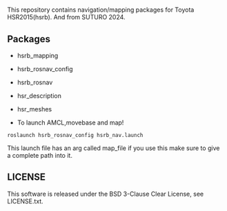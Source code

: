 # 

This repository contains navigation/mapping packages for Toyota
HSR2015(hsrb).
And from SUTURO 2024.

## Packages
- hsrb_mapping
- hsrb_rosnav_config
- hsrb_rosnav
- hsr_description
- hsr_meshes

- To launch AMCL,movebase and map!

```
roslaunch hsrb_rosnav_config hsrb_nav.launch 
```

This launch file has an arg called map_file if you use this make sure to give a complete path into it.


## LICENSE
This software is released under the BSD 3-Clause Clear License, see LICENSE.txt.
